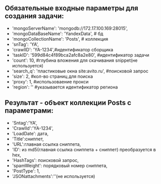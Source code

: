 ## Обязательные входные параметры для создания задачи: 

 - 'mongoServerName': 'mongodb://172.17.100.169:28015',
 - 'mongoDataBaseName': 'YandexData', # бд
 - 'mongoCollectionName': 'Posts', # коллекция
 - 'snTag': 'YA',
 - 'crawlID': 'YA-1234',#идентификатор сборщика
 - 'taskID': '599d84c4f89bca2afc8a2e80', #идентификатор задачи
 - 'count': 10, #глубина вложения для скачивания snippet(не используется)
 - 'search_q': 'пластиковые окна site:avito.ru', #поисковой запрос
 - 'size': 2, #кол-во страниц для поиска 
 - 'proxy': 1, #использоваение прокси
 - 'region': '' #указывается идентификатор региона

## Результат - объект коллекции Posts c параметрами:

- 'Sntag':'YA',
- 'CrawlId':'YA-1234',
- 'LoadDate': дата,
- 'Title':сниппет,
- 'URL':главная ссылка сниппета,
- 'ID': из md5(главная ссылка сниппета + сниппет) преобразуется в hex,
- 'HashTags': поисковой запрос,
- 'spamWeight': порядковый номер сниппета,
- 'PostType': 1,
- 'JSONattachments':''(не используется)
